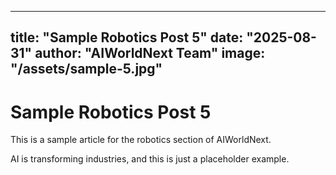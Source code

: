 
---
title: "Sample Robotics Post 5"
date: "2025-08-31"
author: "AIWorldNext Team"
image: "/assets/sample-5.jpg"
---

# Sample Robotics Post 5

This is a sample article for the robotics section of AIWorldNext.

AI is transforming industries, and this is just a placeholder example.
